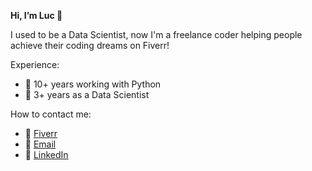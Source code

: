 **Hi, I’m Luc :wave:**

I used to be a Data Scientist, now I'm a freelance coder helping people achieve their coding dreams on Fiverr!

Experience:
- :snake: 10+ years working with Python
- :brain: 3+ years as a Data Scientist

How to contact me:
- :seedling: [Fiverr](https://fiverr.com/lucmoseley)
- :incoming_envelope: [Email](luc.moseley100@gmail.com)
- :necktie: [LinkedIn](https://linkedin.com/in/luc-moseley-42b543146/)
